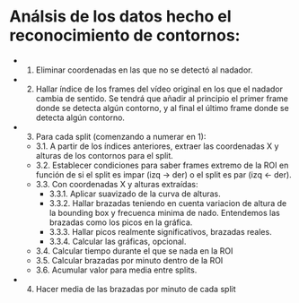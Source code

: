 # Análsis de los datos hecho el reconocimiento de contornos:
- 1. Eliminar coordenadas en las que no se detectó al nadador.
- 2. Hallar índice de los frames del vídeo original en los que el nadador cambia de sentido. Se tendrá que añadir al principio el primer frame donde se detecta algún contorno, y al final el último frame donde se detecta algún contorno.
- 3. Para cada split (comenzando a numerar en 1):  
    - 3.1. A partir de los índices anteriores, extraer las coordenadas X y alturas de los contornos para el split.
    - 3.2. Establecer condiciones para saber frames extremo de la ROI en función de si el split es impar (izq -> der) o el split es par (izq <- der).
    - 3.3. Con coordenadas X y alturas extraídas:
        - 3.3.1. Aplicar suavizado de la curva de alturas.
        - 3.3.2. Hallar brazadas teniendo en cuenta variacion de altura de la bounding box y frecuenca minima de nado. Entendemos las brazadas como los picos en la gráfica.
        - 3.3.3. Hallar picos realmente significativos, brazadas reales.
        - 3.3.4. Calcular las gráficas, opcional.
    - 3.4. Calcular tiempo durante el que se nada en la ROI
    - 3.5. Calcular brazadas por minuto dentro de la ROI
    - 3.6. Acumular valor para media entre splits.
- 4. Hacer media de las brazadas por minuto de cada split